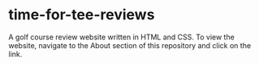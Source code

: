 # time-for-tee-reviews
A golf course review website written in HTML and CSS. To view the website, navigate to the About section of this repository and click on the link.
